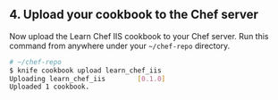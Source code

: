 ## 4. Upload your cookbook to the Chef server

Now upload the Learn Chef IIS cookbook to your Chef server. Run this command from anywhere under your <code class="file-path">~/chef-repo</code> directory.

```bash
# ~/chef-repo
$ knife cookbook upload learn_chef_iis
Uploading learn_chef_iis        [0.1.0]
Uploaded 1 cookbook.
```
